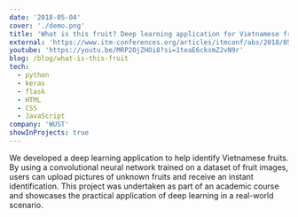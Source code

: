 ```yaml
---
date: '2018-05-04'
cover: './demo.png'
title: 'What is this fruit? Deep learning application for Vietnamese fruit recognition.'
external: 'https://www.itm-conferences.org/articles/itmconf/abs/2018/05/itmconf_icm2018_02009/itmconf_icm2018_02009.html'
youtube: 'https://youtu.be/MRP2OjZHOi8?si=1teaE6cksmZ2vN9r'
blog: /blog/what-is-this-fruit
tech:
  - python
  - keras
  - flask
  - HTML
  - CSS
  - JavaScript
company: 'WUST'
showInProjects: true
---
```


We developed a deep learning application to help identify Vietnamese fruits. By using a convolutional neural network trained on a dataset of fruit images, users can upload pictures of unknown fruits and receive an instant identification. This project was undertaken as part of an academic course and showcases the practical application of deep learning in a real-world scenario.
